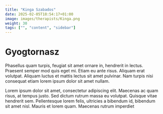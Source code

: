 ```yaml
---
title: "Kinga Szabados"
date: 2025-02-05T18:54:17+01:00
image: images/therapists/Kinga.png
weight: 30
tags: ["", "content", "sidebar"]
---
```

# Gyogtornasz
Phasellus quam turpis, feugiat sit amet ornare in, hendrerit in lectus.
Praesent semper mod quis eget mi. Etiam eu ante risus. Aliquam erat volutpat.
Aliquam luctus et mattis lectus sit amet pulvinar. Nam turpis nisi
consequat etiam lorem ipsum dolor sit amet nullam.

Lorem ipsum dolor sit amet, consectetur adipiscing elit. Maecenas ac quam risus, at tempus
justo. Sed dictum rutrum massa eu volutpat. Quisque vitae hendrerit sem. Pellentesque lorem felis,
ultricies a bibendum id, bibendum sit amet nisl. Mauris et lorem quam. Maecenas rutrum imperdiet